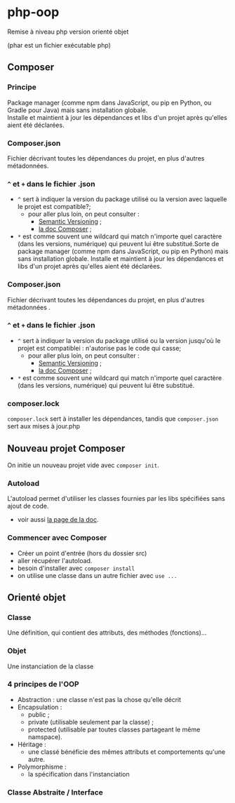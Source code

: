 # php-oop
Remise à niveau php version orienté objet

(phar est un fichier exécutable php)

## Composer

### Principe
Package manager (comme npm dans JavaScript, ou pip en Python, ou Gradle pour Java) mais sans installation globale.  
Installe et maintient à jour les dépendances et libs d'un projet après qu'elles aient été déclarées.  

### Composer.json
Fichier décrivant toutes les dépendances du projet, en plus d'autres métadonnées.

### `^` et `+` dans le fichier .json
- `^` sert à indiquer la version du package utilisé ou la version avec laquelle le projet est compatible?;
  - pour aller plus loin, on peut consulter :
    - [Semantic Versioning](https://semver.org) ;
    - [la doc Composer](https://getcomposer.org/doc/articles/versions.md#caret-version-range-) ;
- `*` est comme souvent une wildcard qui match n'importe quel caractère (dans les versions, numérique) qui peuvent lui être substitué.Sorte de package manager (comme npm dans JavaScript, ou pip en Python) mais sans installation globale. 
Installe et maintient à jour les dépendances et libs d'un projet après qu'elles aient été déclarées.

### Composer.json
Fichier décrivant toutes les dépendances du projet, en plus d'autres métadonnées
.

### `^` et `+` dans le fichier .json
- `^` sert à indiquer la version du package utilisé ou la version jusqu'où le projet est compatiblei : n'autorise pas le code qui casse;
  - pour aller plus loin, on peut consulter :
    - [Semantic Versioning](https://semver.org) ;
    - [la doc Composer](https://getcomposer.org/doc/articles/versions.md#caret-version-range-) ;
- `*` est comme souvent une wildcard qui match n'importe quel caractère (dans les versions, numérique) qui peuvent lui être substitué.

### composer.lock
`composer.lock` sert à installer les dépendances, tandis que `composer.json` sert aux mises à jour.php

## Nouveau projet Composer
On initie un nouveau projet vide avec `composer init`.

### Autoload
L'autoload permet d'utiliser les classes fournies par les libs spécifiées sans ajout de code.
- voir aussi  [la page de la doc](https://getcomposer.org/doc/01-basic-usage.md#autoloading).

### Commencer avec Composer
- Créer un point d'entrée (hors du dossier src)
- aller récupérer l'autoload.
- besoin d'installer avec `composer install`
- on utilise une classe dans un autre fichier avec `use ...`

## Orienté objet
### Classe
Une définition, qui contient des attributs, des méthodes (fonctions)...

### Objet
Une instanciation de la classe

### 4 principes de l'OOP
- Abstraction : une classe n'est pas la chose qu'elle décrit
- Encapsulation :
  - public ;
  - private (utilisable seulement par la classe) ;
  - protected (utilisable par toutes classes partageant le même namspace).
- Héritage :
  - une classé bénéficie des mêmes attributs et comportements qu'une autre.
- Polymorphisme :
  - la spécification dans l'instanciation 

### Classe Abstraite / Interface